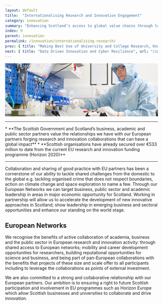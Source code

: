 ```yaml
---
layout: default
title:  "Internationalising Research and Innovation Engagement"
category: innovation
summary: "Enhancing Scotland’s access to global value chains through targeted innovation-led collaboration."
index: 9
parent: innovation
permalink: /innovation/internationalising-research/
prev: { title: "Making Best Use of University and College Research, Knowledge and Talent", url: "/innovation/university-research/" }
next: { title: "Data Driven Innovation and Cyber Resilience", url: "/innovation/data-driven/" }
---
```


![A light show](/assets/images/pageimages/innovation8.jpg)

<hr>
* **The Scottish Government and Scotland’s business, academic and public sector partners value the relationships we have with our European partners forging research and innovation collaborations that can have a global impact**
* **Scottish organisations have already secured over €533 million to date from the current EU research and innovation funding programme (Horizon 2020)**

<hr>

Collaboration and sharing of good practice with EU partners has been a cornerstone of our ability to tackle shared challenges from the domestic to the global e.g. tackling organised crime that does not respect boundaries, action on climate change and space exploration to name a few. Through our European Networks we can target business, public sector and academic leadership in areas in major economic opportunity for Scotland. Working in partnership will allow us to accelerate the development of new innovative approaches in Scotland; show leadership in emerging business and sectoral opportunities and enhance our standing on the world stage.

## European Networks 

We recognise the benefits of active collaboration of academia, business and the public sector in European research and innovation activity: through shared access to European networks; mobility and career development opportunities for researchers, building reputational opportunities for science and business, and being part of pan-European collaborations with the benefits that projects of these size and scale offer to all participants including to leverage the collaborations as points of external investment.

We are also committed to a strong and collaborative relationship with our European partners. Our ambition is to ensuring a right to future Scottish participation and involvement in EU programmes such as Horizon Europe which allow Scottish businesses and universities to collaborate and drive innovation. 
